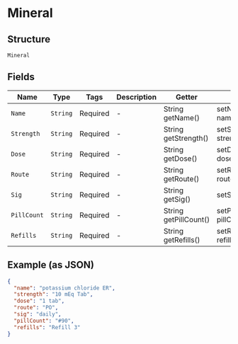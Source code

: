 
# Mineral

## Structure

`Mineral`

## Fields

| Name | Type | Tags | Description | Getter | Setter |
|  --- | --- | --- | --- | --- | --- |
| `Name` | `String` | Required | - | String getName() | setName(String name) |
| `Strength` | `String` | Required | - | String getStrength() | setStrength(String strength) |
| `Dose` | `String` | Required | - | String getDose() | setDose(String dose) |
| `Route` | `String` | Required | - | String getRoute() | setRoute(String route) |
| `Sig` | `String` | Required | - | String getSig() | setSig(String sig) |
| `PillCount` | `String` | Required | - | String getPillCount() | setPillCount(String pillCount) |
| `Refills` | `String` | Required | - | String getRefills() | setRefills(String refills) |

## Example (as JSON)

```json
{
  "name": "potassium chloride ER",
  "strength": "10 mEq Tab",
  "dose": "1 tab",
  "route": "PO",
  "sig": "daily",
  "pillCount": "#90",
  "refills": "Refill 3"
}
```

